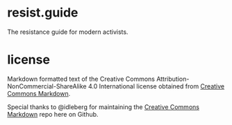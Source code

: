 # resist.guide
The resistance guide for modern activists.


# license
Markdown formatted text of the Creative Commons Attribution-NonCommercial-ShareAlike 4.0 International license obtained from [Creative Commons Markdown](https://github.com/idleberg/Creative-Commons-Markdown/blob/aa8f8a69984eb15ec7657cc8c2db995df1b49309/4.0/by-nc-sa.markdown).

Special thanks to @idleberg for maintaining the [Creative Commons Markdown](https://github.com/idleberg/Creative-Commons-Markdown) repo here on Github.
